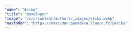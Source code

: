```yaml
---
"name": "Erika"
"title": "Developer"
"image": "/src/content/authors/_images/erika.webp"
"mastodon": "https://mastodon.gamedevalliance.fr/@erika"
---
```

